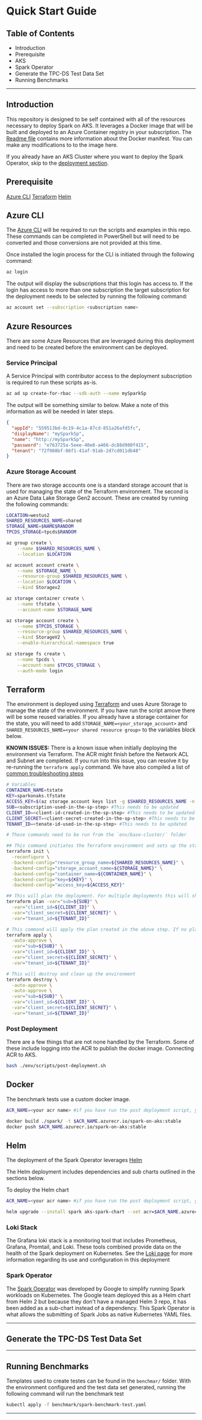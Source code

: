 # Quick Start Guide #

## Table of Contents ##
- Introduction
- Prerequisite
- AKS
- Spark Operator
- Generate the TPC-DS Test Data Set
- Running Benchmarks
___
## Introduction
This repository  is designed to be self contained with all of the resources necessary to deploy Spark on AKS. It leverages a Docker image that will be built and deployed to an Azure Container registry in your subscription. The [Readme file](../spark/Readme.md) contains more information about the Docker manifest. You can make any modifications to to the image here.

If you already have an AKS Cluster where you want to deploy the Spark Operator, skip to the [deployment section](#deploy-spark-operator).
## Prerequisite
<!-- TODO: Create pre-req script that can create the needed resources that are not controlled by Terraform -->

[Azure CLI]()
[Terraform]()
[Helm]()

## Azure CLI
The [Azure CLI](https://docs.microsoft.com/en-us/cli/azure/install-azure-cli?view=azure-cli-latest) will be required to run the scripts and examples in this repo. These commands can be completed in PowerShell but will need to be converted and those conversions are not provided at this time.

Once installed the login process for the CLI is initiated through the following command:
```bash
az login
```

The output will display the subscriptions that this login has access to. If the login has access to more than one subscription the target subscription for the deployment needs to be selected by running the following command:

```bash
az account set --subscription <subscription name>
```
## Azure Resources
There are some Azure Resources that are leveraged during this deployment and need to be created before the environment can be deployed.

### Service Principal
A Service Principal with contributor access to the deployment subscription is required to run these scripts as-is.

```bash
az ad sp create-for-rbac --sdk-auth --name mySparkSp
```

The output will be something similar to below. Make a note of this information as will be needed in later steps.

```json
{
  "appId": "559513bd-0c19-4c1a-87cd-851a26afd5fc",
  "displayName": "mySparkSp",
  "name": "http://mySparkSp",
  "password": "e763725a-5eee-40e8-a466-dc88d980f415",
  "tenant": "72f988bf-86f1-41af-91ab-2d7cd011db48"
}
```

### Azure Storage Account
There are two storage accounts one is a standard storage account that is used for managing the state of the Terraform environment. The second is an Azure Data Lake Storage Gen2 account. These are created by running the following commands:

```bash
LOCATION=westus2
SHARED_RESOURCES_NAME=shared
STORAGE_NAME=$NAME$RANDOM
TPCDS_STORAGE=tpcds$RANDOM

az group create \
    --name $SHARED_RESOURCES_NAME \
    --location $LOCATION

az account account create \
    --name $STORAGE_NAME \
    --resource-group $SHARED_RESOURCES_NAME \
    --location $LOCATION \
    --kind Storagev2

az storage container create \
    --name tfstate \
    --account-name $STORAGE_NAME

az storage account create \
    --name $TPCDS_STORAGE \
    --resource-group $SHARED_RESOURCES_NAME \
    --kind StorageV2 \
    --enable-hierarchical-namespace true

az storage fs create \
    --name tpcds \
    --account-name $TPCDS_STORAGE \
    --auth-mode login
```

## Terraform
The environment is deployed using [Terraform](https://www.terraform.io/downloads.html) and uses Azure Storage to manage the state of the environment. If you have run the script amove there will be some reused variables. If you already have a storage container for the state, you will need to add `STORAGE_NAME=<your_storage_account>` and `SHARED_RESOURCES_NAME=<your shared resource group>` to the variables block below.

__KNOWN ISSUES:__ There is a known issue when initially deploying the environment via Terraform. The ACR might finish before the Network ACL and Subnet are completed. If you run into this issue, you can resolve it by re-running the `terraform apply` command. We have also compiled a list of [common troubleshooting steps](./troubleshooting.md)

```bash
# Variables
CONTAINER_NAME=tstate
KEY=sparkonaks.tfstate
ACCESS_KEY=$(az storage account keys list -g $SHARED_RESOURCES_NAME -n $STORAGE_NAME -q '[0].value' -o tsv)
SUB=<subscription-used-in-the-sp-step> #This needs to be updated
CLIENT_ID=<client-id-created-in-the-sp-step> #This needs to be updated
CLIENT_SECRET=<client-secret-created-in-the-sp-step> #This needs to be updated
TENANT_ID=<tenate-id-used-in-the-sp-step> #This needs to be updated

# These commands need to be run from the `env/base-cluster/` folder

## This command initiates the Terraform environment and sets up the state
terraform init \
  -reconfigure \
  -backend-config="resource_group_name=${SHARED_RESOURCES_NAME}" \
  -backend-config="storage_account_name=${STORAGE_NAME}" \
  -backend-config="container_name=${CONTAINER_NAME}" \
  -backend-config="key=${KEY}" \
  -backend-config="access_key=${ACCESS_KEY}"

## This will plan the deployment. For multiple deployments this will show any changes that are made to the environment
terraform plan -var="sub=${SUB}" \
  -var="client_id=${CLIENT_ID}" \
  -var="client_secret=${CLIENT_SECRET}" \
  -var="tenant_id=${TENANT_ID}"

# This command will apply the plan created in the above step. If no plan has been created, this command will create the plan and execute it.
terraform apply \
  -auto-approve \
  -var="sub=${SUB}" \
  -var="client_id=${CLIENT_ID}" \
  -var="client_secret=${CLIENT_SECRET}" \
  -var="tenant_id=${TENANT_ID}"

# This will destroy and clean up the environment
terraform destroy \
  -auto-approve \
  -auto-approve \
  -var="sub=${SUB}" \
  -var="client_id=${CLIENT_ID}" \
  -var="client_secret=${CLIENT_SECRET}" \
  -var="tenant_id=${TENANT_ID}"

```

### Post Deployment

There are a few things that are not none handled by the Terraform. Some of these include logging into the ACR to publish the docker image. Connecting ACR to AKS.

```bash
bash ./env/scripts/post-deployment.sh
```

## Docker
The benchmark tests use a custom docker image.

<!-- TODO: Add more info about the Docker Container -->

```bash
ACR_NAME=<your acr name> #if you have run the post deployment script, you will not need to set this

docker build ./spark/ -t $ACR_NAME.azurecr.io/spark-on-aks:stable
docker push $ACR_NAME.azurecr.io/spark-on-aks:stable

```

## Helm
The deployment of the Spark Operator leverages [Helm](https://helm.sh/docs/intro/install/)

The Helm deployment includes dependencies and sub charts outlined in the sections below.

To deploy the Helm chart

```bash
ACR_NAME=<your acr name> #if you have run the post deployment script, you will not need to set this

helm upgrade --install spark aks-spark-chart --set acr=$ACR_NAME.azurecr.io
```

### Loki Stack

The Grafana loki stack is a monitoring tool that includes Prometheus, Grafana, Promtail, and Loki. These tools combined provide data on the health of the Spark deployment on Kubernetes. See the [Loki page](loki.md) for more information regarding its use and configuration in this deployment

### Spark Operator

The [Spark Operator](https://github.com/GoogleCloudPlatform/spark-on-k8s-operator) was developed by Google to simplify running Spark workloads on Kubernetes. The Google team deployed this as a Helm chart from Helm 2 but because they don't have a managed Helm 3 repo, it has been added as a sub-chart instead of a dependency. This Spark Operator is what allows the submitting of Spark Jobs as native Kubernetes YAML files.

___
## Generate the TPC-DS Test Data Set

___
## Running Benchmarks
Templates used to create testes can be found in the `benchmar/` folder. With the environment configured and the test data set generated, running the following command will run the benchmark test

```bash
kubectl apply -f benchmark/spark-benchmark-test.yaml
```

___